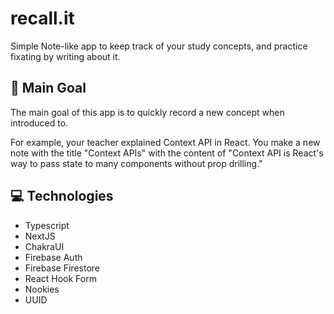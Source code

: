 # recall.it

Simple Note-like app to keep track of your study concepts, and practice fixating by writing about it.

## 🎯 Main Goal

The main goal of this app is to quickly record a new concept when introduced to.

For example, your teacher explained Context API in React. You make a new note with the title
"Context APIs" with the content of "Context API is React's way to pass state to many components without prop drilling."

## 💻 Technologies

- Typescript
- NextJS
- ChakraUI
- Firebase Auth
- Firebase Firestore
- React Hook Form
- Nookies
- UUID
